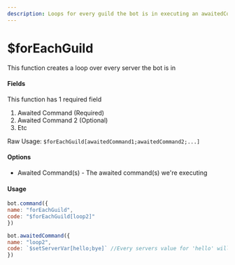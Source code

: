 ```yaml
---
description: Loops for every guild the bot is in executing an awaitedCommand
---
```


# $forEachGuild

This function creates a loop over every server the bot is in

#### Fields

This function has 1 required field

1. Awaited Command \(Required\)
2. Awaited Command 2 \(Optional\)
3. Etc

Raw Usage: `$forEachGuild[awaitedCommand1;awaitedCommand2;...]`

#### Options

* Awaited Command\(s\) - The awaited command\(s\) we're executing

#### Usage

```javascript
bot.command({
name: "forEachGuild",
code: "$forEachGuild[loop2]"
})

bot.awaitedCommand({
name: "loop2",
code: `$setServerVar[hello;bye]` //Every servers value for 'hello' will be 'bye'
})
```

